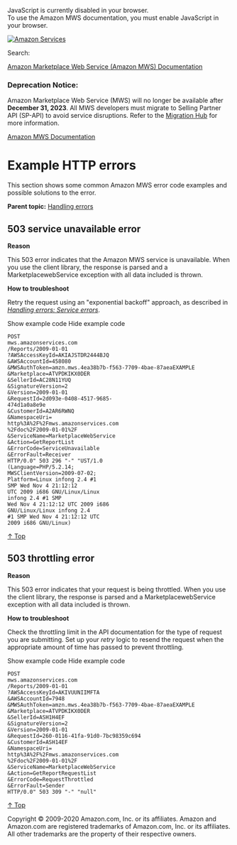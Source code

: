 <div id="MWSDX_noscript">

JavaScript is currently disabled in your browser.  
To use the Amazon MWS documentation, you must enable JavaScript in your
browser.

</div>

<div id="MWSDX_divtop">

[![Amazon
Services](https://images-na.ssl-images-amazon.com/images/G/08/mwsportal/fr_FR/amazonservices.gif "Amazon Services")](http://services.amazon.fr)

<div id="MWSDX_search">

<span id="MWSDX_searchlbl">Search:</span>

</div>

  
<span id="MWSDX_titlebar">[Amazon Marketplace Web Service (Amazon MWS)
Documentation](https://developer.amazonservices.fr/gp/mws/docs.html)</span>
<span id="MWSDX_dep_notice"></span>

### Deprecation Notice:

Amazon Marketplace Web Service (MWS) will no longer be available after
**December 31, 2023**. All MWS developers must migrate to Selling
Partner API (SP-API) to avoid service disruptions. Refer to the
[Migration
Hub](https://developer-docs.amazon.com/sp-api/page/migration-hub) for
more information.

</div>

<div id="MWSDX_divbottom">

<div id="MWSDX_divleft">

<div id="MWSDX_toc">

</div>

</div>

<div id="MWSDX_divright">

<div id="MWSDX_content">

<span id="MWSDX_breadcrumbs">[Amazon MWS
Documentation](https://developer.amazonservices.fr/gp/mws/docs.html)</span>

<div id="DG_ErrorMessages_Examples" class="nested0">

# Example HTTP errors

<div class="body">

This section shows some common <span class="ph">Amazon MWS</span> error
code examples and possible solutions to the error.

</div>

<div class="related-links">

<div class="familylinks">

<div class="parentlink">

**Parent topic:**
<a href="../dev_guide/DG_Errors.md" class="link">Handling errors</a>

</div>

</div>

</div>

<div id="ErrorMessages_Examples_503_error" class="topic nested1">

## 503 service unavailable error

<div class="body">

**Reason**

This 503 error indicates that the Amazon MWS service is unavailable.
When you use the client library, the response is parsed and a
MarketplacewebService exception with all data included is thrown.

**How to troubleshoot**

Retry the request using an "exponential backoff" approach, as described
in
<a href="../dev_guide/DG_Errors.md#ErrorMessages_Service_errors" class="xref"><em>Handling errors: Service errors</em></a>.

<div class="section">

<span class="ph expander"> <span class="keyword parmname xshow">Show
example code</span> <span class="keyword parmname xhide">Hide example
code</span> </span>

<div class="sectiondiv content">

``` pre
POST 
mws.amazonservices.com
/Reports/2009-01-01
?AWSAccessKeyId=AKIAJSTDR2444BJQ
&AWSAccountId=458080
&MWSAuthToken=amzn.mws.4ea38b7b-f563-7709-4bae-87aeaEXAMPLE
&Marketplace=ATVPDKIKX0DER
&SellerId=AC28N11YUQ
&SignatureVersion=2
&Version=2009-01-01
&RequestId=2d093e-0408-4517-9685-
474d1a0a8e9e
&CustomerId=A2AR6RWNQ
&NamespaceUri=
http%3A%2F%2Fmws.amazonservices.com
%2Fdoc%2F2009-01-01%2F
&ServiceName=MarketplaceWebService
&Action=GetReportList
&ErrorCode=ServiceUnavailable
&ErrorFault=Receiver 
HTTP/0.0" 503 296 "-" "UST/1.0 
(Language=PHP/5.2.14; 
MWSClientVersion=2009-07-02; 
Platform=Linux infong 2.4 #1 
SMP Wed Nov 4 21:12:12 
UTC 2009 i686 GNU/Linux/Linux 
infong 2.4 #1 SMP 
Wed Nov 4 21:12:12 UTC 2009 i686 
GNU/Linux/Linux infong 2.4 
#1 SMP Wed Nov 4 21:12:12 UTC 
2009 i686 GNU/Linux)
```

<a href="#DG_ErrorMessages_Examples" class="xref">↑ Top</a>

</div>

</div>

</div>

</div>

<div id="ErrorMessages_Examples_503_throttling_error"
class="topic nested1">

## 503 throttling error

<div class="body">

<div class="section">

**Reason**

This 503 error indicates that your request is being throttled. When you
use the client library, the response is parsed and a
MarketplacewebService exception with all data included is thrown.

**How to troubleshoot**

Check the throttling limit in the API documentation for the type of
request you are submitting. Set up your *retry* logic to resend the
request when the appropriate amount of time has passed to prevent
throttling.

<span class="ph expander"> <span class="keyword parmname xshow">Show
example code</span> <span class="keyword parmname xhide">Hide example
code</span> </span>

<div class="sectiondiv content">

``` pre
POST 
mws.amazonservices.com
/Reports/2009-01-01
?AWSAccessKeyId=AKIVUUNIIMFTA
&AWSAccountId=7948
&MWSAuthToken=amzn.mws.4ea38b7b-f563-7709-4bae-87aeaEXAMPLE
&Marketplace=ATVPDKIKX0DER
&SellerId=ASH1H4EF
&SignatureVersion=2
&Version=2009-01-01
&RequestId=260-0116-41fa-91d0-7bc98359c694
&CustomerId=ASH14EF
&NamespaceUri=
http%3A%2F%2Fmws.amazonservices.com
%2Fdoc%2F2009-01-01%2F
&ServiceName=MarketplaceWebService
&Action=GetReportRequestList
&ErrorCode=RequestThrottled
&ErrorFault=Sender
HTTP/0.0" 503 309 "-" "null"
```

<a href="#ErrorMessages_Examples_503_throttling_error" class="xref">↑ Top</a>

</div>

</div>

</div>

</div>

</div>

<div id="MWSDX_footer">

Copyright © 2009-2020 Amazon.com, Inc. or its affiliates. Amazon and
Amazon.com are registered trademarks of Amazon.com, Inc. or its
affiliates. All other trademarks are the property of their respective
owners.

</div>

</div>

</div>

<div style="clear: both;">

</div>

</div>
